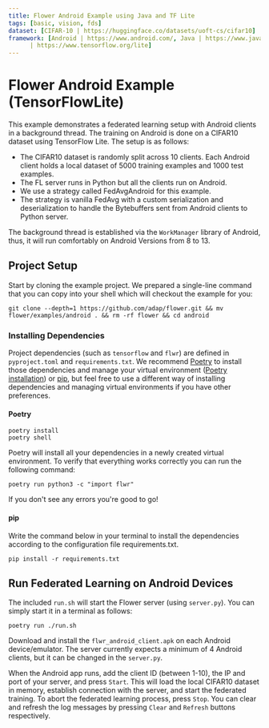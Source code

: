 ```yaml
---
title: Flower Android Example using Java and TF Lite
tags: [basic, vision, fds]
dataset: [CIFAR-10 | https://huggingface.co/datasets/uoft-cs/cifar10]
framework: [Android | https://www.android.com/, Java | https://www.java.com/, TensorFlowLite
      | https://www.tensorflow.org/lite]
---
```


# Flower Android Example (TensorFlowLite)

This example demonstrates a federated learning setup with Android clients in a background thread. The training on Android is done on a CIFAR10 dataset using TensorFlow Lite. The setup is as follows:

- The CIFAR10 dataset is randomly split across 10 clients. Each Android client holds a local dataset of 5000 training examples and 1000 test examples.
- The FL server runs in Python but all the clients run on Android.
- We use a strategy called FedAvgAndroid for this example.
- The strategy is vanilla FedAvg with a custom serialization and deserialization to handle the Bytebuffers sent from Android clients to Python server.

The background thread is established via the `WorkManager` library of Android, thus, it will run comfortably on Android Versions from 8 to 13.

## Project Setup

Start by cloning the example project. We prepared a single-line command that you can copy into your shell which will checkout the example for you:

```shell
git clone --depth=1 https://github.com/adap/flower.git && mv flower/examples/android . && rm -rf flower && cd android
```

### Installing Dependencies

Project dependencies (such as `tensorflow` and `flwr`) are defined in `pyproject.toml` and `requirements.txt`. We recommend [Poetry](https://python-poetry.org/docs/) to install those dependencies and manage your virtual environment ([Poetry installation](https://python-poetry.org/docs/#installation)) or [pip](https://pip.pypa.io/en/latest/development/), but feel free to use a different way of installing dependencies and managing virtual environments if you have other preferences.

#### Poetry

```shell
poetry install
poetry shell
```

Poetry will install all your dependencies in a newly created virtual environment. To verify that everything works correctly you can run the following command:

```shell
poetry run python3 -c "import flwr"
```

If you don't see any errors you're good to go!

#### pip

Write the command below in your terminal to install the dependencies according to the configuration file requirements.txt.

```shell
pip install -r requirements.txt
```

## Run Federated Learning on Android Devices

The included `run.sh` will start the Flower server (using `server.py`). You can simply start it in a terminal as follows:

```shell
poetry run ./run.sh
```

Download and install the `flwr_android_client.apk` on each Android device/emulator. The server currently expects a minimum of 4 Android clients, but it can be changed in the `server.py`.

When the Android app runs, add the client ID (between 1-10), the IP and port of your server, and press `Start`. This will load the local CIFAR10 dataset in memory, establish connection with the server, and start the federated training. To abort the federated learning process, press `Stop`. You can clear and refresh the log messages by pressing `Clear` and `Refresh` buttons respectively.
